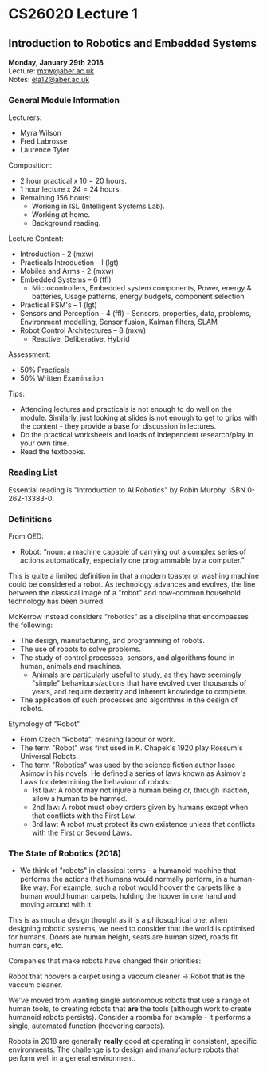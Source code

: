 # CS26020 Lecture 1
## Introduction to Robotics and Embedded Systems
__Monday, January 29th 2018__  
Lecture: mxw@aber.ac.uk   
Notes: ela12@aber.ac.uk

### General Module Information 

Lecturers:

- Myra Wilson 
- Fred Labrosse 	 
- Laurence Tyler 

Composition: 

 - 2 hour practical x 10 = 20 hours. 
 - 1 hour lecture x 24 = 24 hours. 
 - Remaining 156 hours:
	- Working in ISL (Intelligent Systems Lab).
	- Working at home.
	- Background reading.
        
Lecture Content: 

 - Introduction - 2 (mxw)
 - Practicals Introduction – l (lgt)
 - Mobiles and Arms - 2 (mxw)
 - Embedded Systems – 6 (ffl)
 	- Microcontrollers, Embedded system components, Power, energy & batteries, Usage patterns, energy budgets, component selection
 - Practical FSM's – 1 (lgt)
 - Sensors and Perception - 4 (ffl)
 	– Sensors, properties, data, problems, Environment modelling, Sensor fusion,
 	Kalman filters, SLAM
 - Robot Control Architectures – 8 (mxw)
 	- Reactive, Deliberative, Hybrid

Assessment: 

- 50% Practicals 
- 50% Written Examination

Tips: 

- Attending lectures and practicals is not enough to do well on the module. Similarly, just looking at slides is not enough to get to grips with the content - they provide a base for discussion in lectures. 
- Do the practical worksheets and loads of independent research/play in your own time. 
- Read the textbooks. 

### [Reading List](http://aspire.aber.ac.uk/lists/DF6EABA1-E37C-6B63-CA0F-D47F19B0B12F.html)

Essential reading is "Introduction to AI Robotics" by Robin Murphy. ISBN 0-262-13383-0.

### Definitions 

From OED:   

 - Robot: “noun: a machine capable of carrying out a
	complex series of actions automatically, especially
	one programmable by a computer.”
	
This is quite a limited definition in that a modern toaster or washing machine could be considered a robot. As technology advances and evolves, the line between the classical image of a "robot" and now-common household technology has been blurred. 

McKerrow instead considers "robotics" as a discipline that encompasses the following: 

 - The design, manufacturing, and programming of robots. 
 - The use of robots to solve problems. 
 - The study of control processes, sensors, and algorithms found in human, animals and machines.
 	- Animals are particularly useful to study, as they have seemingly "simple" behaviours/actions that have evolved over thousands of years, and require dexterity and inherent knowledge to complete. 
 - The application of such processes and algorithms in the design of robots. 

 Etymology of "Robot"
 
 - From Czech "Robota", meaning labour or work. 
 - The term "Robot" was first used in K. Chapek's 1920 play Rossum's Universal Robots.
 - The term "Robotics" was used by the science fiction author Issac Asimov in his novels. He defined a series of laws known as Asimov's Laws for determining the behaviour of robots:
 	- 1st law: A robot may not injure a human being or, through
inaction, allow a human to be harmed.
	- 2nd law: A robot must obey orders given by humans
except when that conflicts with the First Law.
	- 3rd law: A robot must protect its own existence unless that
conflicts with the First or Second Laws.

### The State of Robotics (2018)

- We think of "robots" in classical terms - a humanoid machine that performs the actions that humans would normally perform, in a human-like way. For example, such a robot would hoover the carpets like a human would human carpets, holding the hoover in one hand and moving around with it. 

This is as much a design thought as it is a philosophical one: when designing robotic systems, we need to consider that the world is optimised for humans. Doors are human height, seats are human sized, roads fit human cars, etc. 

Companies that make robots have changed their priorities: 

Robot that hoovers a carpet using a vaccum cleaner &rightarrow; Robot that **is** the vaccum cleaner.

We've moved from wanting single autonomous robots that use a range of human tools, to creating robots that **are** the tools (although work to create humanoid robots persists). Consider a roomba for example - it performs a single, automated function (hoovering carpets). 

Robots in 2018 are generally **really** good at operating in consistent, specific environments. The challenge is to design and manufacture robots that perform well in a general environment. 


  

